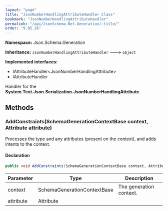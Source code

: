 ```yaml
---
layout: "page"
title: "JsonNumberHandlingAttributeHandler Class"
bookmark: "JsonNumberHandlingAttributeHandler"
permalink: "/api/JsonSchema.Net.Generation/:title/"
order: "9.05.26"
---
```

**Namespace:** Json.Schema.Generation

**Inheritance:**
`JsonNumberHandlingAttributeHandler`
 🡒 
`object`

**Implemented interfaces:**

- IAttributeHandler\<JsonNumberHandlingAttribute\>
- IAttributeHandler

Handler for the **System.Text.Json.Serialization.JsonNumberHandlingAttribute**.

## Methods

### AddConstraints(SchemaGenerationContextBase context, Attribute attribute)

Processes the type and any attributes (present on the context), and adds
intents to the context.

#### Declaration

```c#
public void AddConstraints(SchemaGenerationContextBase context, Attribute attribute)
```

| Parameter | Type | Description |
|---|---|---|
| context | SchemaGenerationContextBase | The generation context. |
| attribute | Attribute |  |


